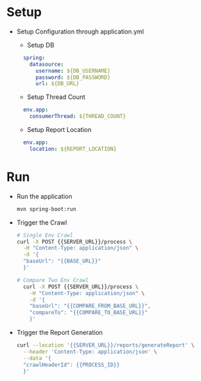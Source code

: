 # Setup

- Setup Configuration through application.yml
    - Setup DB
  ```yaml
    spring:
      datasource:
        username: ${DB_USERNAME}
        password: ${DB_PASSWORD}
        url: ${DB_URL}
  ```
    - Setup Thread Count
  ```yaml
    env.app:
      consumerThread: ${THREAD_COUNT}
  ```

    - Setup Report Location
  ```yaml
    env.app:
      location: ${REPORT_LOCATION}
  ```

# Run

- Run the application
  ```bash
  mvn spring-boot:run 
  ```

- Trigger the Crawl
  ```bash
  # Single Env Crawl
  curl -X POST {{SERVER_URL}}/process \
    -H "Content-Type: application/json" \
    -d '{
    "baseUrl": "{{BASE_URL}}"
    }'
  ```
  ```bash
  # Compare Two Env Crawl
    curl -X POST {{SERVER_URL}}/process \
      -H "Content-Type: application/json" \
      -d '{
      "baseUrl": "{{COMPARE_FROM_BASE_URL}}",
      "compareTo": "{{COMPARE_TO_BASE_URL}}"
      }'  
  ```
 
- Trigger the Report Generation
  ```bash
  curl --location '{{SERVER_URL}}/reports/generateReport' \
    --header 'Content-Type: application/json' \
    --data '{
    "crawlHeaderId": {{PROCESS_ID}}
    }' 
  ```

